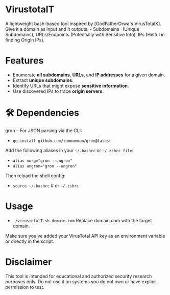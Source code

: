 # VirustotalT
A lightweight bash-based tool inspired by [GodFatherOrwa's VirusTotalX]. Give it a domain as input and it outputs:  - Subdomains -(Unique Subdomains), URLs/Endpoints (Potentially with Sensitive Info), IPs (Helful in finding Origin IPs).

# Features
- Enumerate **all subdomains**, **URLs**, and **IP addresses** for a given domain.
- Extract **unique subdomains**.
- Identify URLs that might expose **sensitive information**.
- Use discovered IPs to trace **origin servers**.


# 🛠 Dependencies
gron – For JSON parsing via the CLI:
- `go install github.com/tomnomnom/gron@latest`

Add the following aliases in your `~/.bashrc` or `~/.zshrc file`:
- `alias norg="gron --ungron"`
- `alias ungron="gron --ungron"`

Then reload the shell config:
- `source ~/.bashrc`  # or `~/.zshrc`

# Usage
- `./virustotalT.sh domain.com`
Replace domain.com with the target domain.

Make sure you’ve added your VirusTotal API key as an environment variable or directly in the script.

# Disclaimer
This tool is intended for educational and authorized security research purposes only. Do not use it on systems you do not own or have explicit permission to test.

